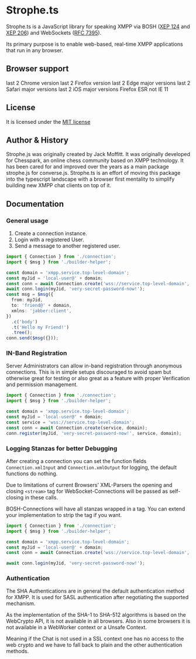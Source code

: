 # Strophe.ts

Strophe.ts is a JavaScript library for speaking XMPP via BOSH ([XEP 124](https://xmpp.org/extensions/xep-0124.html)
and [XEP 206](https://xmpp.org/extensions/xep-0206.html)) and
WebSockets ([RFC 7395](http://tools.ietf.org/html/rfc7395)).

Its primary purpose is to enable web-based, real-time XMPP applications that run in any browser.

## Browser support

last 2 Chrome version
last 2 Firefox version
last 2 Edge major versions
last 2 Safari major versions
last 2 iOS major versions
Firefox ESR
not IE 11

## License

It is licensed under the [MIT license](https://github.com/pazznetwork/strophets/raw/master/LICENSE.txt)

## Author & History

Strophe.js was originally created by Jack Moffitt. It was originally developed for Chesspark, an online chess community
based on XMPP technology. It has been cared for and improved over the years as a main package strophe.js for
converse.js.
Strophe.ts is an effort of moving this package into the typescript landscape with a browser first mentality to simplify
building new XMPP chat clients on top of it.

## Documentation

### General usage

1. Create a connection instance.
2. Login with a registered User.
3. Send a message to another registered user.

```ts
import { Connection } from './connection';
import { $msg } from './builder-helper';

const domain = 'xmpp.service.top-level-domain';
const myJid = 'local-user@' + domain;
const conn = await Connection.create('wss://service.top-level-domain', domain);
await conn.login(myJid, 'very-secret-password-now!');
const msg = $msg({
  from: myJid,
  to: 'friend@' + domain,
  xmlns: 'jabber:client',
})
  .c('body')
  .t('Hello my Friend!')
  .tree();
conn.send($msg({}));
```

### IN-Band Registration

Server Administrators can allow in-band registration through anonymous connections. This is in simple setups discouraged
to avoid spam but otherwise great for testing or also great as a feature with proper Verification and permission
management.

```ts
import { Connection } from './connection';
import { $msg } from './builder-helper';

const domain = 'xmpp.service.top-level-domain';
const myJid = 'local-user@' + domain;
const service = 'wss://service.top-level-domain';
const conn = await Connection.create(service, domain);
conn.register(myJid, 'very-secret-password-now!', service, domain);
```

### Logging Stanzas for better Debugging

After creating a connection you can set the function fields `Connection.xmlInput` and `Connection.xmlOutput`
for logging, the default functions do nothing.

Due to limitations of current Browsers' XML-Parsers the opening and closing
`<stream>` tag for WebSocket-Connections will be passed as self-closing in these calls.

BOSH-Connections will have all stanzas wrapped in a <body> tag. You can extend your implementation to strip the tag if
you want.

```ts
import { Connection } from './connection';
import { $msg } from './builder-helper';

const domain = 'xmpp.service.top-level-domain';
const myJid = 'local-user@' + domain;
const conn = await Connection.create('wss://service.top-level-domain', domain);

await conn.login(myJid, 'very-secret-password-now!');
```

### Authentication

The SHA Authentications are in general the default authentication method for XMPP. It is used for SASL authentication after negotiating the supported mechanism.

As the implementation of the SHA-1 to SHA-512 algorithms is based on the WebCrypto API, it is not available in all browsers. Also in some browsers it is not available in a WebWorker context or a Unsafe Context.

Meaning if the Chat is not used in a SSL context one has no access to the web crypto and we have to fall back to plain and the other authentication methods.
